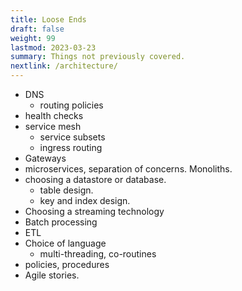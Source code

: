 ```yaml
---
title: Loose Ends
draft: false
weight: 99
lastmod: 2023-03-23
summary: Things not previously covered.
nextlink: /architecture/
---
```


* DNS
  * routing policies
* health checks
* service mesh
  * service subsets
  * ingress routing
* Gateways
* microservices, separation of concerns.  Monoliths.
* choosing a datastore or database.
  * table design.
  * key and index design.
* Choosing a streaming technology
* Batch processing
* ETL
* Choice of language
  * multi-threading, co-routines
* policies, procedures
* Agile stories.
